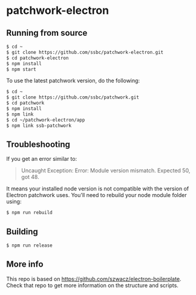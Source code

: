 patchwork-electron
==============


## Running from source

```bash
$ cd ~
$ git clone https://github.com/ssbc/patchwork-electron.git
$ cd patchwork-electron
$ npm install
$ npm start
```

To use the latest patchwork version, do the following:

```bash
$ cd ~
$ git clone https://github.com/ssbc/patchwork.git
$ cd patchwork
$ npm install
$ npm link
$ cd ~/patchwork-electron/app
$ npm link ssb-patchwork
```

## Troubleshooting

If you get an error similar to:

> Uncaught Exception:
> Error: Module version mismatch. Expected 50, got 48.

It means your installed node version is not compatible with the version of Electron patchwork uses. You'll need to rebuild your node module folder using:

```bash
$ npm run rebuild
```

## Building

```bash
$ npm run release
```

## More info

This repo is based on https://github.com/szwacz/electron-boilerplate.
Check that repo to get more information on the structure and scripts.
